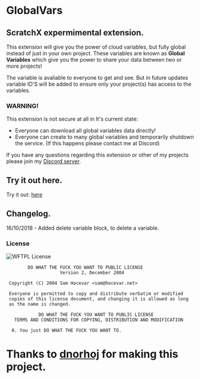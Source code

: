 # GlobalVars
## ScratchX expermimental extension.
This extension will give you the power of cloud variables, but fully global instead of just in your own project. These variables are known as **Global Variables** which give you the power to share your data between two or more projects!

The variable is avaliable to everyone to get and see. But in future updates variable ID'S will be added to ensure only your project(s) has access to the variables.

### **WARNING!**
This extension is not secure at all in It's current state:
 - Everyone can download all global variables data directly!
 - Everyone can create to many global variables and temporarily shutdown the service. (If this happens please contact me at Discord)

If you have any questions regarding this extension or other of my projects please join my [Discord server](http://discord.super02.me).

## Try it out here.
Try it out: [here](http://scratchx.org/?url=https://super02.github.io/firebase.js)

## Changelog.
16/10/2018 - Added delete variable block, to delete a variable.

### License
![WFTPL License](http://www.wtfpl.net/wp-content/uploads/2012/12/wtfpl-badge-1.png)
```
        DO WHAT THE FUCK YOU WANT TO PUBLIC LICENSE 
                    Version 2, December 2004 

 Copyright (C) 2004 Sam Hocevar <sam@hocevar.net> 

 Everyone is permitted to copy and distribute verbatim or modified 
 copies of this license document, and changing it is allowed as long 
 as the name is changed. 

            DO WHAT THE FUCK YOU WANT TO PUBLIC LICENSE 
   TERMS AND CONDITIONS FOR COPYING, DISTRIBUTION AND MODIFICATION 

  0. You just DO WHAT THE FUCK YOU WANT TO.
```

# Thanks to [dnorhoj](https://dnorhoj.github.io/) for making this project.
